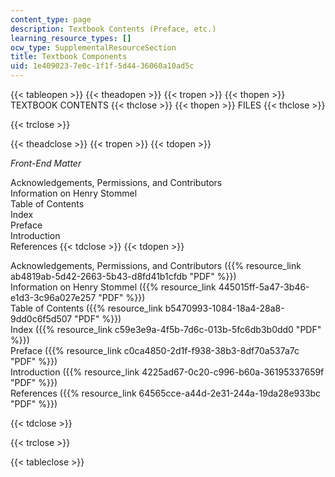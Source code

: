 ```yaml
---
content_type: page
description: Textbook Contents (Preface, etc.)
learning_resource_types: []
ocw_type: SupplementalResourceSection
title: Textbook Components
uid: 1e409023-7e0c-1f1f-5d44-36060a10ad5c
---
```


{{< tableopen >}}
{{< theadopen >}}
{{< tropen >}}
{{< thopen >}}
TEXTBOOK CONTENTS
{{< thclose >}}
{{< thopen >}}
FILES
{{< thclose >}}

{{< trclose >}}

{{< theadclose >}}
{{< tropen >}}
{{< tdopen >}}


_Front-End Matter_

Acknowledgements, Permissions, and Contributors  
Information on Henry Stommel  
Table of Contents  
Index  
Preface  
Introduction  
References
{{< tdclose >}}
{{< tdopen >}}


Acknowledgements, Permissions, and Contributors ({{% resource_link ab4819ab-5d42-2663-5b43-d8fd41b1cfdb "PDF" %}})  
Information on Henry Stommel ({{% resource_link 445015ff-5a47-3b46-e1d3-3c96a027e257 "PDF" %}})  
Table of Contents ({{% resource_link b5470993-1084-18a4-28a8-9dd0c6f5d507 "PDF" %}})  
Index ({{% resource_link c59e3e9a-4f5b-7d6c-013b-5fc6db3b0dd0 "PDF" %}})  
Preface ({{% resource_link c0ca4850-2d1f-f938-38b3-8df70a537a7c "PDF" %}})  
Introduction ({{% resource_link 4225ad67-0c20-c996-b60a-36195337659f "PDF" %}})  
References ({{% resource_link 64565cce-a44d-2e31-244a-19da28e933bc "PDF" %}})


{{< tdclose >}}

{{< trclose >}}

{{< tableclose >}}